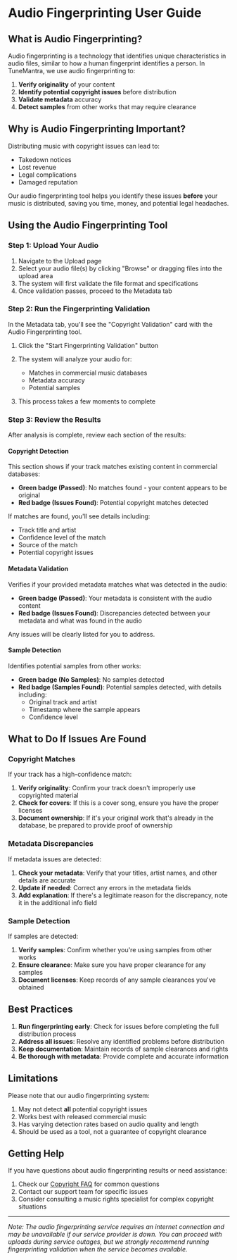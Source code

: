 # Audio Fingerprinting User Guide

## What is Audio Fingerprinting?

Audio fingerprinting is a technology that identifies unique characteristics in audio files, similar to how a human fingerprint identifies a person. In TuneMantra, we use audio fingerprinting to:

1. **Verify originality** of your content
2. **Identify potential copyright issues** before distribution
3. **Validate metadata** accuracy
4. **Detect samples** from other works that may require clearance

## Why is Audio Fingerprinting Important?

Distributing music with copyright issues can lead to:

- Takedown notices
- Lost revenue
- Legal complications
- Damaged reputation

Our audio fingerprinting tool helps you identify these issues **before** your music is distributed, saving you time, money, and potential legal headaches.

## Using the Audio Fingerprinting Tool

### Step 1: Upload Your Audio

1. Navigate to the Upload page
2. Select your audio file(s) by clicking "Browse" or dragging files into the upload area
3. The system will first validate the file format and specifications
4. Once validation passes, proceed to the Metadata tab

### Step 2: Run the Fingerprinting Validation

In the Metadata tab, you'll see the "Copyright Validation" card with the Audio Fingerprinting tool.

1. Click the "Start Fingerprinting Validation" button
2. The system will analyze your audio for:
   - Matches in commercial music databases
   - Metadata accuracy
   - Potential samples

3. This process takes a few moments to complete

### Step 3: Review the Results

After analysis is complete, review each section of the results:

#### Copyright Detection

This section shows if your track matches existing content in commercial databases:

- **Green badge (Passed)**: No matches found - your content appears to be original
- **Red badge (Issues Found)**: Potential copyright matches detected

If matches are found, you'll see details including:
- Track title and artist
- Confidence level of the match
- Source of the match
- Potential copyright issues

#### Metadata Validation

Verifies if your provided metadata matches what was detected in the audio:

- **Green badge (Passed)**: Your metadata is consistent with the audio content
- **Red badge (Issues Found)**: Discrepancies detected between your metadata and what was found in the audio

Any issues will be clearly listed for you to address.

#### Sample Detection

Identifies potential samples from other works:

- **Green badge (No Samples)**: No samples detected
- **Red badge (Samples Found)**: Potential samples detected, with details including:
  - Original track and artist
  - Timestamp where the sample appears
  - Confidence level

## What to Do If Issues Are Found

### Copyright Matches

If your track has a high-confidence match:

1. **Verify originality**: Confirm your track doesn't improperly use copyrighted material
2. **Check for covers**: If this is a cover song, ensure you have the proper licenses
3. **Document ownership**: If it's your original work that's already in the database, be prepared to provide proof of ownership

### Metadata Discrepancies

If metadata issues are detected:

1. **Check your metadata**: Verify that your titles, artist names, and other details are accurate
2. **Update if needed**: Correct any errors in the metadata fields
3. **Add explanation**: If there's a legitimate reason for the discrepancy, note it in the additional info field

### Sample Detection

If samples are detected:

1. **Verify samples**: Confirm whether you're using samples from other works
2. **Ensure clearance**: Make sure you have proper clearance for any samples
3. **Document licenses**: Keep records of any sample clearances you've obtained

## Best Practices

1. **Run fingerprinting early**: Check for issues before completing the full distribution process
2. **Address all issues**: Resolve any identified problems before distribution
3. **Keep documentation**: Maintain records of sample clearances and rights
4. **Be thorough with metadata**: Provide complete and accurate information

## Limitations

Please note that our audio fingerprinting system:

1. May not detect **all** potential copyright issues
2. Works best with released commercial music
3. Has varying detection rates based on audio quality and length
4. Should be used as a tool, not a guarantee of copyright clearance

## Getting Help

If you have questions about audio fingerprinting results or need assistance:

1. Check our [Copyright FAQ](copyright-faq.md) for common questions
2. Contact our support team for specific issues
3. Consider consulting a music rights specialist for complex copyright situations

---

*Note: The audio fingerprinting service requires an internet connection and may be unavailable if our service provider is down. You can proceed with uploads during service outages, but we strongly recommend running fingerprinting validation when the service becomes available.*